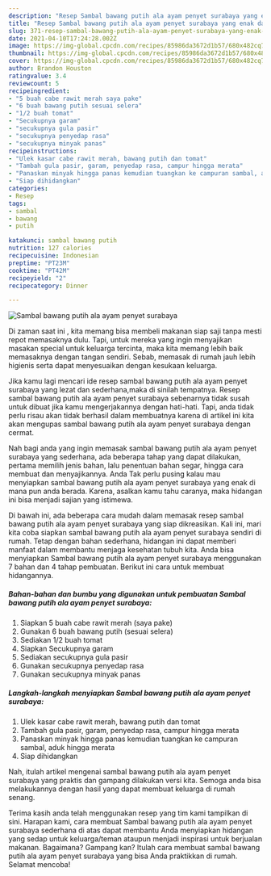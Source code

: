 ```yaml
---
description: "Resep Sambal bawang putih ala ayam penyet surabaya yang enak dan Mudah Dibuat"
title: "Resep Sambal bawang putih ala ayam penyet surabaya yang enak dan Mudah Dibuat"
slug: 371-resep-sambal-bawang-putih-ala-ayam-penyet-surabaya-yang-enak-dan-mudah-dibuat
date: 2021-04-10T17:24:28.002Z
image: https://img-global.cpcdn.com/recipes/85986da3672d1b57/680x482cq70/sambal-bawang-putih-ala-ayam-penyet-surabaya-foto-resep-utama.jpg
thumbnail: https://img-global.cpcdn.com/recipes/85986da3672d1b57/680x482cq70/sambal-bawang-putih-ala-ayam-penyet-surabaya-foto-resep-utama.jpg
cover: https://img-global.cpcdn.com/recipes/85986da3672d1b57/680x482cq70/sambal-bawang-putih-ala-ayam-penyet-surabaya-foto-resep-utama.jpg
author: Brandon Houston
ratingvalue: 3.4
reviewcount: 5
recipeingredient:
- "5 buah cabe rawit merah saya pake"
- "6 buah bawang putih sesuai selera"
- "1/2 buah tomat"
- "Secukupnya garam"
- "secukupnya gula pasir"
- "secukupnya penyedap rasa"
- "secukupnya minyak panas"
recipeinstructions:
- "Ulek kasar cabe rawit merah, bawang putih dan tomat"
- "Tambah gula pasir, garam, penyedap rasa, campur hingga merata"
- "Panaskan minyak hingga panas kemudian tuangkan ke campuran sambal, aduk hingga merata"
- "Siap dihidangkan"
categories:
- Resep
tags:
- sambal
- bawang
- putih

katakunci: sambal bawang putih 
nutrition: 127 calories
recipecuisine: Indonesian
preptime: "PT23M"
cooktime: "PT42M"
recipeyield: "2"
recipecategory: Dinner

---
```



![Sambal bawang putih ala ayam penyet surabaya](https://img-global.cpcdn.com/recipes/85986da3672d1b57/680x482cq70/sambal-bawang-putih-ala-ayam-penyet-surabaya-foto-resep-utama.jpg)

Di zaman  saat ini , kita memang bisa membeli makanan siap saji tanpa mesti repot memasaknya dulu. Tapi, untuk mereka yang ingin menyajikan masakan special untuk keluarga tercinta, maka kita memang lebih baik memasaknya dengan tangan sendiri. Sebab, memasak di rumah jauh lebih higienis serta dapat menyesuaikan dengan kesukaan keluarga.

Jika kamu lagi mencari ide resep sambal bawang putih ala ayam penyet surabaya yang lezat dan sederhana,maka di sinilah tempatnya. Resep sambal bawang putih ala ayam penyet surabaya  sebenarnya tidak susah untuk dibuat jika kamu mengerjakannya dengan hati-hati. Tapi, anda tidak perlu risau akan tidak berhasil dalam membuatnya 
karena di artikel ini kita akan mengupas sambal bawang putih ala ayam penyet surabaya dengan cermat.  



Nah bagi anda yang ingin memasak sambal bawang putih ala ayam penyet surabaya yang sederhana, ada beberapa tahap yang dapat dilakukan, pertama memilih jenis bahan, lalu penentuan bahan segar, hingga cara membuat dan menyajikannya. Anda Tak perlu pusing kalau mau menyiapkan sambal bawang putih ala ayam penyet surabaya yang enak di mana pun anda berada. Karena, asalkan kamu  tahu caranya, maka hidangan ini bisa menjadi sajian yang istimewa.

Di bawah ini, ada beberapa cara mudah dalam memasak resep sambal bawang putih ala ayam penyet surabaya yang siap dikreasikan. Kali ini, mari kita coba siapkan sambal bawang putih ala ayam penyet surabaya sendiri di rumah. Tetap dengan bahan sederhana, hidangan ini dapat memberi manfaat dalam membantu menjaga kesehatan tubuh kita. Anda bisa menyiapkan Sambal bawang putih ala ayam penyet surabaya menggunakan 7 bahan dan 4 tahap pembuatan. Berikut ini cara untuk membuat hidangannya.

<!--inarticleads1-->

##### Bahan-bahan dan bumbu yang digunakan untuk pembuatan Sambal bawang putih ala ayam penyet surabaya:

1. Siapkan 5 buah cabe rawit merah (saya pake)
1. Gunakan 6 buah bawang putih (sesuai selera)
1. Sediakan 1/2 buah tomat
1. Siapkan Secukupnya garam
1. Sediakan secukupnya gula pasir
1. Gunakan secukupnya penyedap rasa
1. Gunakan secukupnya minyak panas




<!--inarticleads2-->

##### Langkah-langkah menyiapkan Sambal bawang putih ala ayam penyet surabaya:

1. Ulek kasar cabe rawit merah, bawang putih dan tomat
1. Tambah gula pasir, garam, penyedap rasa, campur hingga merata
1. Panaskan minyak hingga panas kemudian tuangkan ke campuran sambal, aduk hingga merata
1. Siap dihidangkan




Nah, itulah artikel mengenai  sambal bawang putih ala ayam penyet surabaya  yang praktis dan gampang dilakukan versi kita. Semoga anda bisa melakukannya dengan hasil yang dapat membuat keluarga di rumah senang. 

Terima kasih anda telah menggunakan resep yang tim kami tampilkan di sini. Harapan kami, cara membuat  Sambal bawang putih ala ayam penyet surabaya sederhana di atas dapat membantu Anda menyiapkan hidangan yang sedap untuk keluarga/teman ataupun menjadi inspirasi untuk berjualan makanan. Bagaimana? Gampang kan? Itulah cara membuat sambal bawang putih ala ayam penyet surabaya yang bisa Anda praktikkan di rumah. Selamat mencoba!

